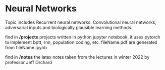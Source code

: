 # Neural Networks

Topic includes Recurrent neural networks. Convolutional neural networks, adversarial inputs and biologically plausible learning methods.

find in **/projects** projects written in python jupyter notebook, it uses pytorch to implement bptt, rnn, population coding, etc. fileName.pdf are generated from fileName.ipynb

find in **/notes** the latex notes taken from the lectures in winter 2022 by professor Jeff Orchard 

